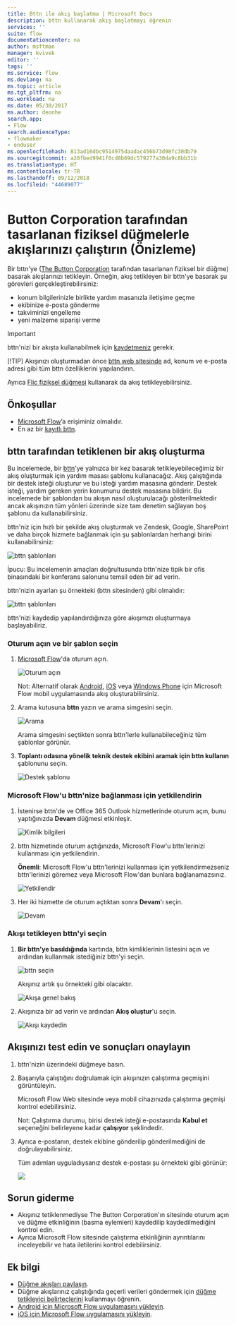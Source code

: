 ```yaml
---
title: Bttn ile akış başlatma | Microsoft Docs
description: bttn kullanarak akış başlatmayı öğrenin
services: ''
suite: flow
documentationcenter: na
author: msftman
manager: kvivek
editor: ''
tags: ''
ms.service: flow
ms.devlang: na
ms.topic: article
ms.tgt_pltfrm: na
ms.workload: na
ms.date: 05/30/2017
ms.author: deonhe
search.app:
- Flow
search.audienceType:
- flowmaker
- enduser
ms.openlocfilehash: 813ad16dbc9514975daadac456b73d98fc30db79
ms.sourcegitcommit: a20fbed9941f0cd8b69dc579277a30da9c8bb31b
ms.translationtype: HT
ms.contentlocale: tr-TR
ms.lasthandoff: 09/12/2018
ms.locfileid: "44689077"
---
```

# <a name="run-your-flows-with-physical-buttons-bttns-from-the-button-corporation-preview"></a>Button Corporation tarafından tasarlanan fiziksel düğmelerle akışlarınızı çalıştırın (Önizleme)
Bir bttn'ye ([The Button Corporation](https://my.bt.tn/) tarafından tasarlanan fiziksel bir düğme) basarak akışlarınızı tetikleyin. Örneğin, akış tetikleyen bir bttn'ye basarak şu görevleri gerçekleştirebilirsiniz:

* konum bilgilerinizle birlikte yardım masanızla iletişime geçme
* ekibinize e-posta gönderme
* takviminizi engelleme
* yeni malzeme siparişi verme

> [!IMPORTANT]
> bttn'nizi bir akışta kullanabilmek için [kaydetmeniz](https://my.bt.tn/) gerekir.
> 
> [!TIP]
> Akışınızı oluşturmadan önce [bttn web sitesinde](https://my.bt.tn/) ad, konum ve e-posta adresi gibi tüm bttn özelliklerini yapılandırın.
> 
> 

Ayrıca [Flic fiziksel düğmesi](flic-button-flows.md) kullanarak da akış tetikleyebilirsiniz.

## <a name="prerequisites"></a>Önkoşullar
* [Microsoft Flow](https://flow.microsoft.com)’a erişiminiz olmalıdır.
* En az bir [kayıtlı bttn](https://my.bt.tn/).

## <a name="create-a-flow-thats-triggered-from-a-bttn"></a>bttn tarafından tetiklenen bir akış oluşturma
Bu incelemede, bir [bttn](https://my.bt.tn/)'ye yalnızca bir kez basarak tetikleyebileceğimiz bir akış oluşturmak için yardım masası şablonu kullanacağız. Akış çalıştığında bir destek isteği oluşturur ve bu isteği yardım masasına gönderir. Destek isteği, yardım gereken yerin konumunu destek masasına bildirir. Bu incelemede bir şablondan bu akışın nasıl oluşturulacağı gösterilmektedir ancak akışınızın tüm yönleri üzerinde size tam denetim sağlayan boş şablonu da kullanabilirsiniz.

bttn'niz için hızlı bir şekilde akış oluşturmak ve Zendesk, Google, SharePoint ve daha birçok hizmete bağlanmak için şu şablonlardan herhangi birini kullanabilirsiniz:

![bttn şablonları](./media/bttn-button-flows/bttn-templates.png)

İpucu: Bu incelemenin amaçları doğrultusunda bttn'nize tipik bir ofis binasındaki bir konferans salonunu temsil eden bir ad verin.

bttn'nizin ayarları şu örnekteki (bttn sitesinden) gibi olmalıdır:

![bttn şablonları](./media/bttn-button-flows/bttn-config.png)

bttn'nizi kaydedip yapılandırdığınıza göre akışımızı oluşturmaya başlayabiliriz.

### <a name="sign-in-and-select-a-template"></a>Oturum açın ve bir şablon seçin
1. [Microsoft Flow](https://flow.microsoft.com)'da oturum açın.
   
    ![Oturum açın](./media/bttn-button-flows/sign-into-flow.png)
   
    Not: Alternatif olarak [Android](https://aka.ms/flowmobiledocsandroid), [iOS](https://aka.ms/flowmobiledocsios) veya [Windows Phone](https://aka.ms/flowmobilewindows) için Microsoft Flow mobil uygulamasında akış oluşturabilirsiniz.
2. Arama kutusuna **bttn** yazın ve arama simgesini seçin.
   
    ![Arama](./media/bttn-button-flows/bttn-search-template.png)
   
    Arama simgesini seçtikten sonra bttn'lerle kullanabileceğiniz tüm şablonlar görünür.
3. **Toplantı odasına yönelik teknik destek ekibini aramak için bttn kullanın** şablonunu seçin.
   
    ![Destek şablonu](./media/bttn-button-flows/bttn-select-template.png)

### <a name="authorize-microsoft-flow-to-connect-to-your-bttn"></a>Microsoft Flow'u bttn'nize bağlanması için yetkilendirin
1. İstenirse bttn'de ve Office 365 Outlook hizmetlerinde oturum açın, bunu yaptığınızda **Devam** düğmesi etkinleşir.
   
    ![Kimlik bilgileri](./media/bttn-button-flows/bttn-provide-credentials.png)
2. bttn hizmetinde oturum açtığınızda, Microsoft Flow'u bttn'lerinizi kullanması için yetkilendirin.
   
    **Önemli**: Microsoft Flow'u bttn'lerinizi kullanması için yetkilendirmezseniz bttn'lerinizi göremez veya Microsoft Flow'dan bunlara bağlanamazsınız.
   
    ![Yetkilendir](./media/bttn-button-flows/authorize-bttn.png)
3. Her iki hizmette de oturum açtıktan sonra **Devam**'ı seçin.
   
    ![Devam](./media/bttn-button-flows/continue.png)

### <a name="select-the-bttn-that-triggers-the-flow"></a>Akışı tetikleyen bttn'yi seçin
1. **Bir bttn'ye basıldığında** kartında, bttn kimliklerinin listesini açın ve ardından kullanmak istediğiniz bttn'yi seçin.
   
    ![bttn seçin](./media/bttn-button-flows/bttn-id.png)
   
    Akışınız artık şu örnekteki gibi olacaktır.
   
    ![Akışa genel bakış](./media/bttn-button-flows/bttn-done.png)
2. Akışınıza bir ad verin ve ardından **Akış oluştur**'u seçin.
   
    ![Akışı kaydedin](./media/bttn-button-flows/save.png)

## <a name="test-your-flow-and-confirm-results"></a>Akışınızı test edin ve sonuçları onaylayın
1. bttn'nizin üzerindeki düğmeye basın.
2. Başarıyla çalıştığını doğrulamak için akışınızın çalıştırma geçmişini görüntüleyin.
   
    Microsoft Flow Web sitesinde veya mobil cihazınızda çalıştırma geçmişi kontrol edebilirsiniz.
   
    Not: Çalıştırma durumu, birisi destek isteği e-postasında **Kabul et** seçeneğini belirleyene kadar **çalışıyor** şeklindedir.
3. Ayrıca e-postanın, destek ekibine gönderilip gönderilmediğini de doğrulayabilirsiniz.
   
    Tüm adımları uyguladıysanız destek e-postası şu örnekteki gibi görünür:
   
    ![](./media/bttn-button-flows/support-request-email.png)

## <a name="troubleshooting"></a>Sorun giderme
* Akışınız tetiklenmediyse The Button Corporation'ın sitesinde oturum açın ve düğme etkinliğinin (basma eylemleri) kaydedilip kaydedilmediğini kontrol edin.
* Ayrıca Microsoft Flow sitesinde çalıştırma etkinliğinin ayrıntılarını inceleyebilir ve hata iletilerini kontrol edebilirsiniz.

## <a name="more-information"></a>Ek bilgi
* [Düğme akışları paylaşın](share-buttons.md).
* Düğme akışlarınız çalıştığında geçerli verileri göndermek için [düğme tetikleyici belirteçlerini](introduction-to-button-trigger-tokens.md) kullanmayı öğrenin.
* [Android için Microsoft Flow uygulamasını yükleyin](https://aka.ms/flowmobiledocsandroid).
* [iOS için Microsoft Flow uygulamasını yükleyin](https://aka.ms/flowmobiledocsios).


